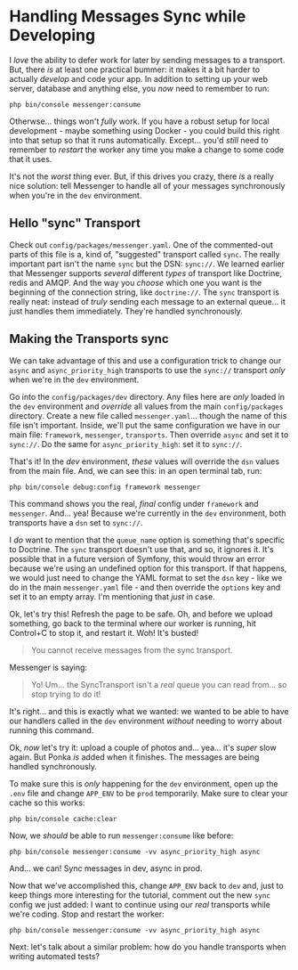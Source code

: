 # Handling Messages Sync while Developing

I *love* the ability to defer work for later by sending messages to a transport.
But, there *is* at least one practical bummer: it makes it a bit harder to actually
*develop* and code your app. In addition to setting up your web server, database
and anything else, you *now* need to remember to run:

```terminal
php bin/console messenger:consume
```

Otherwse... things won't *fully* work. If you have a robust setup for local
development - maybe something using Docker - you could build this right into that
setup so that it runs automatically. Except... you'd *still* need to remember to
*restart* the worker any time you make a change to some code that it uses.

It's not the *worst* thing ever. But, if this drives you crazy, there *is* a really
nice solution: tell Messenger to handle all of your messages synchronously when
you're in the `dev` environment.

## Hello "sync" Transport

Check out `config/packages/messenger.yaml`. One of the commented-out parts of this
file is a, kind of, "suggested" transport called `sync`. The really important part
isn't the name `sync` but the DSN: `sync://`. We learned earlier that Messenger
supports *several* different *types* of transport like Doctrine, redis and AMQP.
And the way you *choose* which one you want is the beginning of the connection
string, like `doctrine://`. The `sync` transport is really neat: instead of *truly*
sending each message to an external queue... it just handles them immediately.
They're handled synchronously.

## Making the Transports sync

We can take advantage of this and use a configuration trick to change our
`async` and `async_priority_high` transports to use the `sync://` transport *only*
when we're in the `dev` environment.

Go into the `config/packages/dev` directory. Any files here are *only* loaded in
the `dev` environment and *override* all values from the main `config/packages`
directory. Create a new file called `messenger.yaml`... though the name of this
file isn't important. Inside, we'll put the same configuration we have in our main file: `framework`, `messenger`, `transports`. Then override `async` and set
it to `sync://`. Do the same for `async_priority_high`: set it to `sync://`.

That's it! In the *dev* environment, *these* values will override the `dsn` values
from the main file. And, we can see this: in an open terminal tab, run:

```terminal
php bin/console debug:config framework messenger
```

This command shows you the real, *final* config under `framework` and `messenger`.
And... yea! Because we're currently in the `dev` environment, both transports
have a `dsn` set to `sync://`.

I *do* want to mention that the `queue_name` option is something that's specific
to Doctrine. The `sync` transport doesn't use that, and so, it ignores it. It's
possible that in a future version of Symfony, this would throw an error because
we're using an undefined option for this transport. If that happens, we would just
need to change the YAML format to set the `dsn` key - like we do in the main
`messenger.yaml` file - and then override the `options` key and set it to an
empty array. I'm mentioning that *just* in case.

Ok, let's try this! Refresh the page to be safe. Oh, and before we upload
something, go back to the terminal where our worker is running, hit Control+C to
stop it, and restart it. Woh! It's busted!

> You cannot receive messages from the sync transport.

Messenger is saying:

> Yo! Um... the SyncTransport isn't a *real* queue you can read from... so
> stop trying to do it!

It's right... and this is exactly what we wanted: we wanted to be able to have our
handlers called in the `dev` environment *without* needing to worry about running
this command.

Ok, *now* let's try it: upload a couple of photos and... yea... it's *super* slow
again. But Ponka *is* added when it finishes. The messages are being handled
synchronously.

To make sure this is *only* happening for the `dev` environment, open up the
`.env` file and change `APP_ENV` to be `prod` temporarily. Make sure to clear
your cache so this works:

```terminal
php bin/console cache:clear
```

Now, we *should* be able to run `messenger:consume` like before:

```terminal
php bin/console messenger:consume -vv async_priority_high async
```

And... we can! Sync messages in dev, async in prod.

Now that we've accomplished this, change `APP_ENV` back to `dev` and, just to
keep things more interesting for the tutorial, comment out the new `sync`
config we just added: I want to continue using our *real* transports while
we're coding. Stop and restart the worker:

```terminal-silent
php bin/console messenger:consume -vv async_priority_high async
```

Next: let's talk about a similar problem: how do you handle transports when writing
automated tests?
